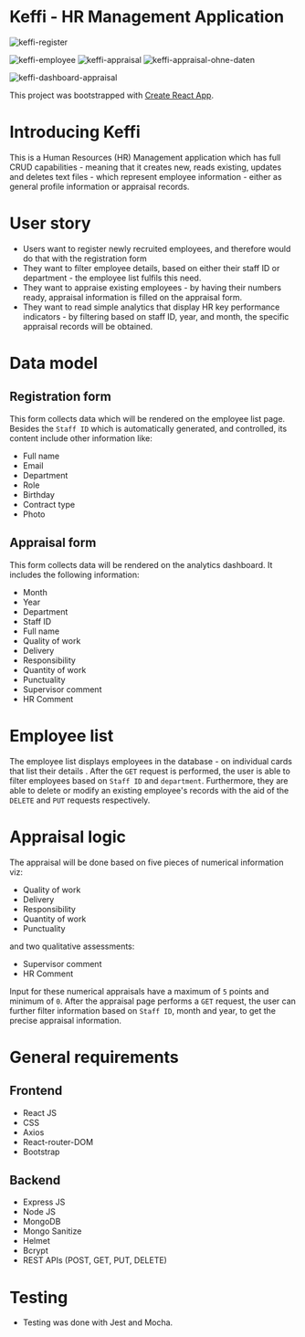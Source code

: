 # Keffi - HR Management Application


![keffi-register](https://user-images.githubusercontent.com/72194611/164046336-f088be36-76f6-47da-8d73-e9b4263afad7.JPG)

![keffi-employee](https://user-images.githubusercontent.com/72194611/164046369-b70cd9f2-2894-493c-91fe-8dce743f3275.JPG)
![keffi-appraisal](https://user-images.githubusercontent.com/72194611/164046400-d14a26cd-99b3-4ef9-be21-844f6915f65f.JPG)
![keffi-appraisal-ohne-daten](https://user-images.githubusercontent.com/72194611/164046436-24220ea9-2fea-480f-9876-95d376a9f4cd.JPG)

![keffi-dashboard-appraisal](https://user-images.githubusercontent.com/72194611/164046674-fcc3c8c8-7d99-4ec1-b90c-c71b7f8b9882.JPG)

This project was bootstrapped with [Create React App](https://github.com/facebook/create-react-app).

# Introducing Keffi
This is a Human Resources (HR) Management application which has full CRUD capabilities - meaning that it creates new, reads existing, updates and deletes text files - which represent employee information - either as general profile information or appraisal records.

# User story
 - Users want to register newly recruited employees, and therefore would do that with the registration form
 - They want to filter employee details, based on either their staff ID or department - the employee list fulfils this need.
 - They want to appraise existing employees - by having their numbers ready, appraisal information is filled on the appraisal form.
 - They want to read simple analytics that display HR key performance indicators - by filtering based on staff ID, year, and month, the specific appraisal records will be      obtained.

# Data model
  ## Registration form
  This form collects data which will be rendered on the employee list page. Besides the `Staff ID` which is automatically generated, and controlled, its content include   other information like:
  - Full name
  - Email
  - Department
  - Role
  - Birthday
  - Contract type
  - Photo

  ## Appraisal form
  This form collects data will be rendered on the analytics dashboard. It includes the following information:
  - Month
  - Year
  - Department
  - Staff ID
  - Full name
  - Quality of work
  - Delivery
  - Responsibility
  - Quantity of work
  - Punctuality
  - Supervisor comment
  - HR Comment

 # Employee list
 The employee list displays employees in the database - on individual cards that list their details . After the `GET` request is performed, the user is able to filter  employees based on `Staff ID` and `department`.
 Furthermore, they are able to delete or modify an existing employee's records with the aid of the `DELETE` and `PUT` requests respectively.
 
 # Appraisal logic
 The appraisal will be done based on five pieces of numerical information viz:
  - Quality of work
  - Delivery
  - Responsibility
  - Quantity of work
  - Punctuality

 and two qualitative assessments:
  - Supervisor comment
  - HR Comment
  
  Input for these numerical appraisals have a maximum of `5` points and minimum of `0`.
  After the appraisal page performs a `GET` request, the user can further filter information based on `Staff ID`, month and year, to get the precise appraisal
  information.
  
  # General requirements
  
   ## Frontend
   - React JS
   - CSS
   - Axios
   - React-router-DOM
   - Bootstrap

   ## Backend
   - Express JS
   - Node JS
   - MongoDB
   - Mongo Sanitize
   - Helmet
   - Bcrypt
   - REST APIs (POST, GET, PUT, DELETE)

  # Testing
  
  - Testing was done with Jest and Mocha.
  
